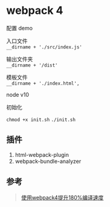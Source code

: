 # webpack 4

配置 demo

入口文件  
`__dirname + './src/index.js'`

输出文件夹  
`__dirname + '/dist'`

模板文件  
 `__dirname + './index.html',`


node v10

初始化

`chmod +x init.sh`
`./init.sh`

## 插件
1. html-webpack-plugin
2. webpack-bundle-analyzer

## 参考

> [使用webpack4提升180%编译速度](https://juejin.im/entry/5c302140f265da611b587f99#%E5%BF%AB%E4%B8%8A%E8%BD%A6%EF%BC%8C%E5%8D%87%E7%BA%A7%E5%89%8D%E7%9A%84%E5%87%86%E5%A4%87)